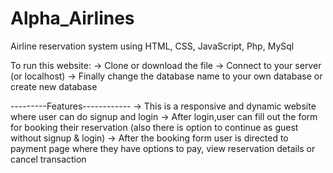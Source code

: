 # Alpha_Airlines
Airline reservation system using HTML, CSS, JavaScript, Php, MySql

To run this website:
-> Clone or download the file
-> Connect to your server (or localhost)
-> Finally change the database name to your own database or create new database

---------Features------------
-> This is a responsive and dynamic website where user can do signup and login 
-> After login,user can fill out the form for booking their reservation (also there is option to continue as guest without signup & login)
-> After the booking form user is directed to payment page where they have options to pay, view reservation details or cancel transaction
